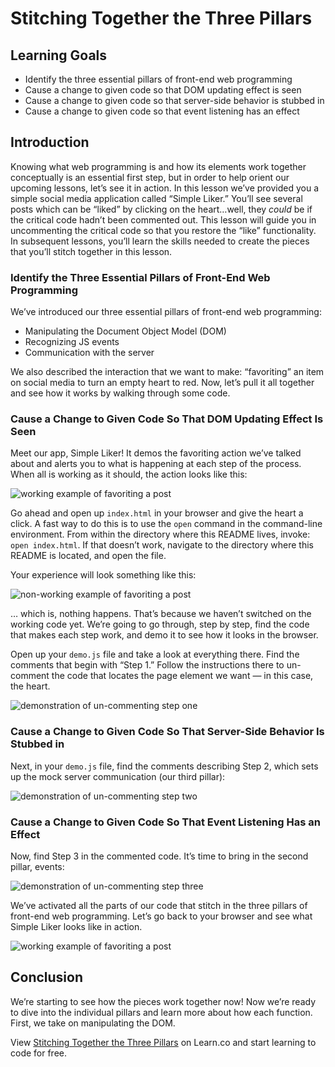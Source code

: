 Stitching Together the Three Pillars
====================================

Learning Goals
--------------

-   Identify the three essential pillars of front-end web programming
-   Cause a change to given code so that DOM updating effect is seen
-   Cause a change to given code so that server-side behavior is stubbed in
-   Cause a change to given code so that event listening has an effect

Introduction
------------

Knowing what web programming is and how its elements work together conceptually is an essential first step, but in order to help orient our upcoming lessons, let’s see it in action. In this lesson we’ve provided you a simple social media application called “Simple Liker.” You’ll see several posts which can be “liked” by clicking on the heart…well, they *could* be if the critical code hadn’t been commented out. This lesson will guide you in uncommenting the critical code so that you restore the “like” functionality. In subsequent lessons, you’ll learn the skills needed to create the pieces that you’ll stitch together in this lesson.

### Identify the Three Essential Pillars of Front-End Web Programming

We’ve introduced our three essential pillars of front-end web programming:

-   Manipulating the Document Object Model (DOM)
-   Recognizing JS events
-   Communication with the server

We also described the interaction that we want to make: “favoriting” an item on social media to turn an empty heart to red. Now, let’s pull it all together and see how it works by walking through some code.

### Cause a Change to Given Code So That DOM Updating Effect Is Seen

Meet our app, Simple Liker! It demos the favoriting action we’ve talked about and alerts you to what is happening at each step of the process. When all is working as it should, the action looks like this:

![working example of favoriting a post](https://curriculum-content.s3.amazonaws.com/fewpjs/fewpjs-stitching-together-the-three-pillars/three-pillars-02.gif)

Go ahead and open up `index.html` in your browser and give the heart a click. A fast way to do this is to use the `open` command in the command-line environment. From within the directory where this README lives, invoke: `open index.html`. If that doesn’t work, navigate to the directory where this README is located, and open the file.

Your experience will look something like this:

![non-working example of favoriting a post](https://curriculum-content.s3.amazonaws.com/fewpjs/fewpjs-stitching-together-the-three-pillars/three-pillars-01.gif)

… which is, nothing happens. That’s because we haven’t switched on the working code yet. We’re going to go through, step by step, find the code that makes each step work, and demo it to see how it looks in the browser.

Open up your `demo.js` file and take a look at everything there. Find the comments that begin with “Step 1.” Follow the instructions there to un-comment the code that locates the page element we want — in this case, the heart.

![demonstration of un-commenting step one](https://curriculum-content.s3.amazonaws.com/fewpjs/fewpjs-stitching-together-the-three-pillars/three-pillars-03.gif)

### Cause a Change to Given Code So That Server-Side Behavior Is Stubbed in

Next, in your `demo.js` file, find the comments describing Step 2, which sets up the mock server communication (our third pillar):

![demonstration of un-commenting step two](https://curriculum-content.s3.amazonaws.com/fewpjs/fewpjs-stitching-together-the-three-pillars/three-pillars-04.gif)

### Cause a Change to Given Code So That Event Listening Has an Effect

Now, find Step 3 in the commented code. It’s time to bring in the second pillar, events:

![demonstration of un-commenting step three](https://curriculum-content.s3.amazonaws.com/fewpjs/fewpjs-stitching-together-the-three-pillars/three-pillars-05.gif)

We’ve activated all the parts of our code that stitch in the three pillars of front-end web programming. Let’s go back to your browser and see what Simple Liker looks like in action.

![working example of favoriting a post](https://curriculum-content.s3.amazonaws.com/fewpjs/fewpjs-stitching-together-the-three-pillars/three-pillars-02.gif)

Conclusion
----------

We’re starting to see how the pieces work together now! Now we’re ready to dive into the individual pillars and learn more about how each function. First, we take on manipulating the DOM.

View [Stitching Together the Three Pillars](https://learn.co/lessons/fewpjs-stitching-together-the-three-pillars) on Learn.co and start learning to code for free.
